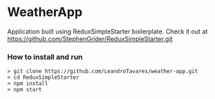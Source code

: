 # WeatherApp

Application built using ReduxSimpleStarter boilerplate. Check it out at https://github.com/StephenGrider/ReduxSimpleStarter.git

### How to install and run

```
> git clone https://github.com/LeandroTavares/weather-app.git
> cd ReduxSimpleStarter
> npm install
> npm start
```
